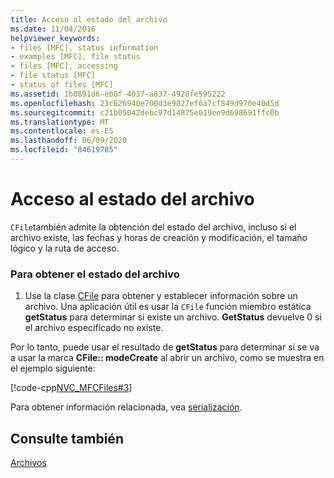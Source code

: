 ```yaml
---
title: Acceso al estado del archivo
ms.date: 11/04/2016
helpviewer_keywords:
- files [MFC], status information
- examples [MFC], file status
- files [MFC], accessing
- file status [MFC]
- status of files [MFC]
ms.assetid: 1b8891d6-eb0f-4037-a837-4928fe595222
ms.openlocfilehash: 23c626940e700d3e9827ef6a7cf849d970e40d5d
ms.sourcegitcommit: c21b05042debc97d14875e019ee9d698691ffc0b
ms.translationtype: MT
ms.contentlocale: es-ES
ms.lasthandoff: 06/09/2020
ms.locfileid: "84619785"
---
```

# <a name="accessing-file-status"></a>Acceso al estado del archivo

`CFile`también admite la obtención del estado del archivo, incluso si el archivo existe, las fechas y horas de creación y modificación, el tamaño lógico y la ruta de acceso.

### <a name="to-get-file-status"></a>Para obtener el estado del archivo

1. Use la clase [CFile](reference/cfile-class.md) para obtener y establecer información sobre un archivo. Una aplicación útil es usar la `CFile` función miembro estática **getStatus** para determinar si existe un archivo. **GetStatus** devuelve 0 si el archivo especificado no existe.

Por lo tanto, puede usar el resultado de **getStatus** para determinar si se va a usar la marca **CFile:: modeCreate** al abrir un archivo, como se muestra en el ejemplo siguiente:

[!code-cpp[NVC_MFCFiles#3](../atl-mfc-shared/reference/codesnippet/cpp/accessing-file-status_1.cpp)]

Para obtener información relacionada, vea [serialización](serialization-in-mfc.md).

## <a name="see-also"></a>Consulte también

[Archivos](files-in-mfc.md)
